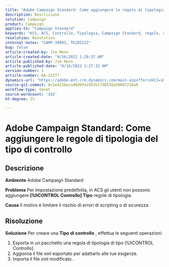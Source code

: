 ```yaml
---
title: "Adobe Campaign Standard: Come aggiungere le regole di tipologia del tipo di controllo"
description: Descrizione
solution: Campaign
product: Campaign
applies-to: "Campaign Standard"
keywords: "KCS, ACS, Controllo, Tipologia, Campaign Standard, regole, come, aggiungere"
resolution: Resolution
internal-notes: "CAMP-39993, TK205222"
bug: false
article-created-by: Jim Menn
article-created-date: "9/16/2022 1:20:37 AM"
article-published-by: Jim Menn
article-published-date: "9/16/2022 2:27:32 AM"
version-number: 3
article-number: KA-15277
dynamics-url: "https://adobe-ent.crm.dynamics.com/main.aspx?forceUCI=1&pagetype=entityrecord&etn=knowledgearticle&id=7b5e60c4-5d35-ed11-9db1-0022480866ad"
source-git-commit: 0c3e421beca46d9fe1952b1f98538a50697216a0
workflow-type: tm+mt
source-wordcount: '102'
ht-degree: 2%

---
```


# Adobe Campaign Standard: Come aggiungere le regole di tipologia del tipo di controllo

## Descrizione


<b>Ambiente</b>
Adobe Campaign Standard

<b>Problema</b>
Per impostazione predefinita, in ACS gli utenti non possono aggiungere <b>[!UICONTROL Controllo] Tipo</b> regole di tipologia.

<b>Causa</b>
Il motivo è limitare il rischio di errori di scripting o di sicurezza.


## Risoluzione


<b>Soluzione</b>
Per creare una <b>Tipo di controllo</b> , effettua le seguenti operazioni:

1. Esporta in un pacchetto una regola di tipologia di tipo [!UICONTROL Controllo].
2. Aggiorna il file xml esportato per adattarlo alle tue esigenze.
3. Importa il file xml modificato .
